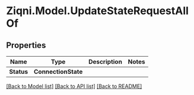 
# Ziqni.Model.UpdateStateRequestAllOf

## Properties

Name | Type | Description | Notes
------------ | ------------- | ------------- | -------------
**Status** | **ConnectionState** |  | 

[[Back to Model list]](../README.md#documentation-for-models)
[[Back to API list]](../README.md#documentation-for-api-endpoints)
[[Back to README]](../README.md)

